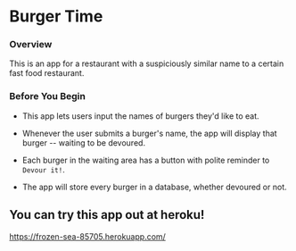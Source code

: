 # Burger Time

### Overview

This is an app for a restaurant with a suspiciously similar name to a certain fast food restaurant.

### Before You Begin

* This app lets users input the names of burgers they'd like to eat.

* Whenever the user submits a burger's name, the app will display that burger -- waiting to be devoured.

* Each burger in the waiting area has a button with polite reminder to `Devour it!`. 

* The app will store every burger in a database, whether devoured or not.

## You can try this app out at heroku!

https://frozen-sea-85705.herokuapp.com/
